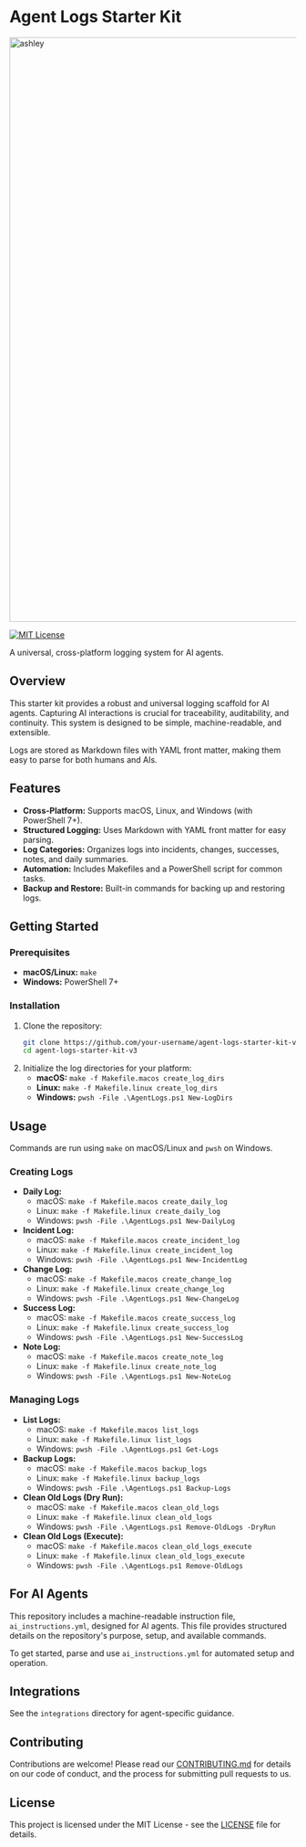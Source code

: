 # Agent Logs Starter Kit

<img width="1024" height="1024" alt="ashley" src="https://github.com/user-attachments/assets/5a2eb7ae-054d-442f-bdac-6934fb5b40dc" />

[![MIT License](https://img.shields.io/badge/License-MIT-green.svg)](LICENSE)

A universal, cross-platform logging system for AI agents.

## Overview

This starter kit provides a robust and universal logging scaffold for AI agents. Capturing AI interactions is crucial for traceability, auditability, and continuity. This system is designed to be simple, machine-readable, and extensible.

Logs are stored as Markdown files with YAML front matter, making them easy to parse for both humans and AIs.

## Features

-   **Cross-Platform:** Supports macOS, Linux, and Windows (with PowerShell 7+).
-   **Structured Logging:** Uses Markdown with YAML front matter for easy parsing.
-   **Log Categories:** Organizes logs into incidents, changes, successes, notes, and daily summaries.
-   **Automation:** Includes Makefiles and a PowerShell script for common tasks.
-   **Backup and Restore:** Built-in commands for backing up and restoring logs.

## Getting Started

### Prerequisites

-   **macOS/Linux:** `make`
-   **Windows:** PowerShell 7+

### Installation

1.  Clone the repository:
    ```bash
    git clone https://github.com/your-username/agent-logs-starter-kit-v3.git
    cd agent-logs-starter-kit-v3
    ```
2.  Initialize the log directories for your platform:
    -   **macOS:** `make -f Makefile.macos create_log_dirs`
    -   **Linux:** `make -f Makefile.linux create_log_dirs`
    -   **Windows:** `pwsh -File .\AgentLogs.ps1 New-LogDirs`

## Usage

Commands are run using `make` on macOS/Linux and `pwsh` on Windows.

### Creating Logs

-   **Daily Log:**
    -   macOS: `make -f Makefile.macos create_daily_log`
    -   Linux: `make -f Makefile.linux create_daily_log`
    -   Windows: `pwsh -File .\AgentLogs.ps1 New-DailyLog`
-   **Incident Log:**
    -   macOS: `make -f Makefile.macos create_incident_log`
    -   Linux: `make -f Makefile.linux create_incident_log`
    -   Windows: `pwsh -File .\AgentLogs.ps1 New-IncidentLog`
-   **Change Log:**
    -   macOS: `make -f Makefile.macos create_change_log`
    -   Linux: `make -f Makefile.linux create_change_log`
    -   Windows: `pwsh -File .\AgentLogs.ps1 New-ChangeLog`
-   **Success Log:**
    -   macOS: `make -f Makefile.macos create_success_log`
    -   Linux: `make -f Makefile.linux create_success_log`
    -   Windows: `pwsh -File .\AgentLogs.ps1 New-SuccessLog`
-   **Note Log:**
    -   macOS: `make -f Makefile.macos create_note_log`
    -   Linux: `make -f Makefile.linux create_note_log`
    -   Windows: `pwsh -File .\AgentLogs.ps1 New-NoteLog`

### Managing Logs

-   **List Logs:**
    -   macOS: `make -f Makefile.macos list_logs`
    -   Linux: `make -f Makefile.linux list_logs`
    -   Windows: `pwsh -File .\AgentLogs.ps1 Get-Logs`
-   **Backup Logs:**
    -   macOS: `make -f Makefile.macos backup_logs`
    -   Linux: `make -f Makefile.linux backup_logs`
    -   Windows: `pwsh -File .\AgentLogs.ps1 Backup-Logs`
-   **Clean Old Logs (Dry Run):**
    -   macOS: `make -f Makefile.macos clean_old_logs`
    -   Linux: `make -f Makefile.linux clean_old_logs`
    -   Windows: `pwsh -File .\AgentLogs.ps1 Remove-OldLogs -DryRun`
-   **Clean Old Logs (Execute):**
    -   macOS: `make -f Makefile.macos clean_old_logs_execute`
    -   Linux: `make -f Makefile.linux clean_old_logs_execute`
    -   Windows: `pwsh -File .\AgentLogs.ps1 Remove-OldLogs`

## For AI Agents

This repository includes a machine-readable instruction file, `ai_instructions.yml`, designed for AI agents. This file provides structured details on the repository's purpose, setup, and available commands.

To get started, parse and use `ai_instructions.yml` for automated setup and operation.

## Integrations

See the `integrations` directory for agent-specific guidance.

## Contributing

Contributions are welcome! Please read our [CONTRIBUTING.md](CONTRIBUTING.md) for details on our code of conduct, and the process for submitting pull requests to us.

## License

This project is licensed under the MIT License - see the [LICENSE](LICENSE) file for details.